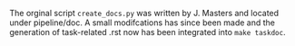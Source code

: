 The orginal script `create_docs.py` was written by J. Masters and located under pipeline/doc. 
A small modifcations has since been made and the generation of task-related .rst now has been integrated into `make taskdoc`. 